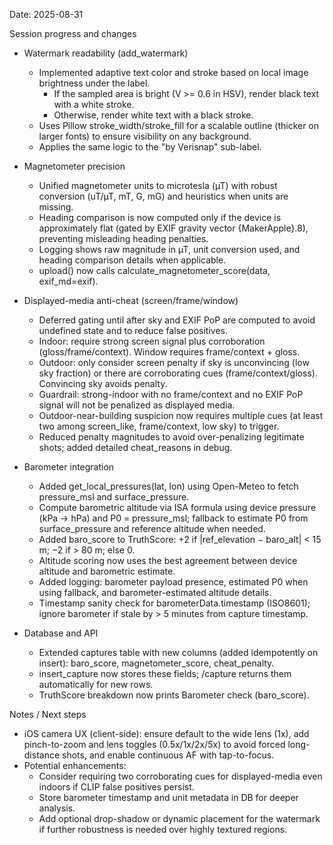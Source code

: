 Date: 2025-08-31

Session progress and changes

- Watermark readability (add_watermark)
  - Implemented adaptive text color and stroke based on local image brightness under the label.
    - If the sampled area is bright (V >= 0.6 in HSV), render black text with a white stroke.
    - Otherwise, render white text with a black stroke.
  - Uses Pillow stroke_width/stroke_fill for a scalable outline (thicker on larger fonts) to ensure visibility on any background.
  - Applies the same logic to the "by Verisnap" sub-label.

- Magnetometer precision
  - Unified magnetometer units to microtesla (µT) with robust conversion (uT/µT, mT, G, mG) and heuristics when units are missing.
  - Heading comparison is now computed only if the device is approximately flat (gated by EXIF gravity vector {MakerApple}.8), preventing misleading heading penalties.
  - Logging shows raw magnitude in µT, unit conversion used, and heading comparison details when applicable.
  - upload() now calls calculate_magnetometer_score(data, exif_md=exif).

- Displayed-media anti-cheat (screen/frame/window)
  - Deferred gating until after sky and EXIF PoP are computed to avoid undefined state and to reduce false positives.
  - Indoor: require strong screen signal plus corroboration (gloss/frame/context). Window requires frame/context + gloss.
  - Outdoor: only consider screen penalty if sky is unconvincing (low sky fraction) or there are corroborating cues (frame/context/gloss). Convincing sky avoids penalty.
  - Guardrail: strong-indoor with no frame/context and no EXIF PoP signal will not be penalized as displayed media.
  - Outdoor-near-building suspicion now requires multiple cues (at least two among screen_like, frame/context, low sky) to trigger.
  - Reduced penalty magnitudes to avoid over-penalizing legitimate shots; added detailed cheat_reasons in debug.

- Barometer integration
  - Added get_local_pressures(lat, lon) using Open-Meteo to fetch pressure_msl and surface_pressure.
  - Compute barometric altitude via ISA formula using device pressure (kPa → hPa) and P0 = pressure_msl; fallback to estimate P0 from surface_pressure and reference altitude when needed.
  - Added baro_score to TruthScore: +2 if |ref_elevation − baro_alt| < 15 m; −2 if > 80 m; else 0.
  - Altitude scoring now uses the best agreement between device altitude and barometric estimate.
  - Added logging: barometer payload presence, estimated P0 when using fallback, and barometer-estimated altitude details.
  - Timestamp sanity check for barometerData.timestamp (ISO8601); ignore barometer if stale by > 5 minutes from capture timestamp.

- Database and API
  - Extended captures table with new columns (added idempotently on insert): baro_score, magnetometer_score, cheat_penalty.
  - insert_capture now stores these fields; /capture returns them automatically for new rows.
  - TruthScore breakdown now prints Barometer check (baro_score).

Notes / Next steps

- iOS camera UX (client-side): ensure default to the wide lens (1x), add pinch-to-zoom and lens toggles (0.5x/1x/2x/5x) to avoid forced long-distance shots, and enable continuous AF with tap-to-focus.
- Potential enhancements:
  - Consider requiring two corroborating cues for displayed-media even indoors if CLIP false positives persist.
  - Store barometer timestamp and unit metadata in DB for deeper analysis.
  - Add optional drop-shadow or dynamic placement for the watermark if further robustness is needed over highly textured regions.
